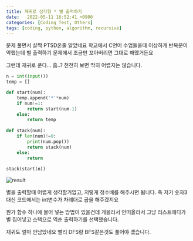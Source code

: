 ```yaml
---
title: 재귀로 삼각형 * 별 출력하기
date:   2022-05-11 16:52:41 +0900
categories: [Coding_Test, Others]
tags: [coding, python, algorithm, recursive]
---
```



문제 풀면서 살짝 PTSD온줄 알았네요 학교에서 C언어 수업들을때 이상하게 반복문이 약했는데 별 출력하기 문제에서 조금만 꼬아버리면 그대로 해맸거든요

 

그런데 재귀로 푼다... 흠..? 천천히 보면 딱히 어렵지는 않습니다.

 
```py
n = int(input())
temp = []

def start(num):
    temp.append('*'*num)
    if num!=1:
        return start(num-1)
    else:
        return temp
    
def stack(num):
    if len(num)!=0:
        print(num.pop())
        return stack(num)
    else:
        return
    
stack(start(n))
```

![result](https://user-images.githubusercontent.com/85277660/210166960-8bc08e50-62b2-4a4f-8d40-db363faf6547.png)

별을 출력할때 어렵게 생각할거없고, 저렇게 정수배를 해주시면 됩니다. 즉 저기 숫자3 대신 코드에서는 int변수가 차례대로 곱을 해주겠지요

뭔가 함수 하나에 몰어 넣는 방법이 있을건데 게을러서 안떠올라서 그냥 리스트에다가 별 집어넣고 스택으로 역순 출력하기를 선택했습니다.

재귀도 얼마 안남았네요 빨리 DFS랑 BFS같은것도 풀어야 겠습니다.